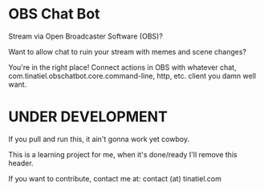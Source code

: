 # OBS Chat Bot
Stream via Open Broadcaster Software (OBS)?

Want to allow chat to ruin your stream with memes and scene changes?

You're in the right place! Connect actions in OBS with whatever chat, com.tinatiel.obschatbot.core.command-line, http, etc. client you damn well want.

# UNDER DEVELOPMENT
If you pull and run this, it ain't gonna work yet cowboy.

This is a learning project for me, when it's done/ready I'll remove this header. 

If you want to contribute, contact me at: 
contact (at) tinatiel.com
